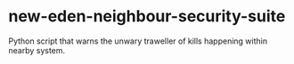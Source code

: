 # new-eden-neighbour-security-suite
Python script that warns the unwary traweller of kills happening within nearby system.
